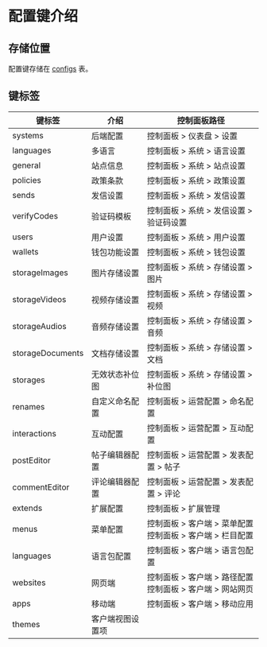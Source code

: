 # 配置键介绍

## 存储位置

配置键存储在 [configs](../systems/configs.md) 表。

## 键标签

| 键标签 | 介绍 | 控制面板路径 |
| --- | --- | --- |
| systems | 后端配置 | 控制面板 > 仪表盘 > 设置 |
| languages | 多语言 | 控制面板 > 系统 > 语言设置 |
| general | 站点信息 | 控制面板 > 系统 > 站点设置 |
| policies | 政策条款 | 控制面板 > 系统 > 政策设置 |
| sends | 发信设置 | 控制面板 > 系统 > 发信设置 |
| verifyCodes | 验证码模板 | 控制面板 > 系统 > 发信设置 > 验证码设置 |
| users | 用户设置 | 控制面板 > 系统 > 用户设置 |
| wallets | 钱包功能设置 | 控制面板 > 系统 > 钱包设置 |
| storageImages | 图片存储设置 | 控制面板 > 系统 > 存储设置 > 图片 |
| storageVideos | 视频存储设置 | 控制面板 > 系统 > 存储设置 > 视频 |
| storageAudios | 音频存储设置 | 控制面板 > 系统 > 存储设置 > 音频 |
| storageDocuments | 文档存储设置 | 控制面板 > 系统 > 存储设置 > 文档 |
| storages | 无效状态补位图 | 控制面板 > 系统 > 存储设置 > 补位图 |
| renames | 自定义命名配置 | 控制面板 > 运营配置 > 命名配置 |
| interactions | 互动配置 | 控制面板 > 运营配置 > 互动配置 |
| postEditor | 帖子编辑器配置 | 控制面板 > 运营配置 > 发表配置 > 帖子 |
| commentEditor | 评论编辑器配置 | 控制面板 > 运营配置 > 发表配置 > 评论 |
| extends | 扩展配置 | 控制面板 > 扩展管理 |
| menus | 菜单配置 | 控制面板 > 客户端 > 菜单配置<br>控制面板 > 客户端 > 栏目配置 |
| languages | 语言包配置 | 控制面板 > 客户端 > 语言包配置 |
| websites | 网页端 | 控制面板 > 客户端 > 路径配置<br>控制面板 > 客户端 > 网站网页 |
| apps | 移动端 | 控制面板 > 客户端 > 移动应用 |
| themes | 客户端视图设置项 |  |
